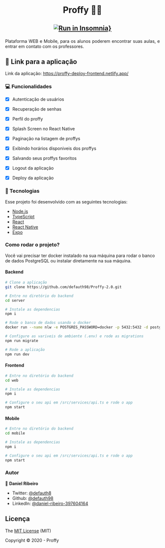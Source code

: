 <h1 align="center">Proffy 👨‍🎓 </h1>

<h2 align="center">

[![Run in Insomnia}](https://insomnia.rest/images/run.svg)](https://insomnia.rest/run/?label=proffy-api&uri=https%3A%2F%2Fgithub.com%2Fdefauth98%2FProffy-2.0%2Fblob%2Fmaster%2FInsomnia_2020-10-27.json)

</h2>

<p align="justify">Plataforma WEB e Mobile, para os alunos poderem encontrar suas aulas, e entrar em contato com os professores.</p>

## :file_folder: Link para a aplicação

Link da aplicação: https://proffy-deploy-frontend.netlify.app/

### :computer: Funcionalidades

- [x] Autenticação de usuários

- [x] Recuperação de senhas

- [x] Perfil do proffy

- [x] Splash Screen no React Native

- [x] Paginação na listagem de proffys

- [x] Exibindo horários disponiveis dos proffys

- [x] Salvando seus proffys favoritos

- [x] Logout da aplicação

- [x] Deploy da aplicação

### :nut_and_bolt: Tecnologias

Esse projeto foi desenvolvido com as seguintes tecnologias:

- [Node.js][nodejs]
- [TypeScript][typescript]
- [React][reactjs]
- [React Native][rn]
- [Expo][expo]

[nodejs]: https://nodejs.org/
[typescript]: https://www.typescriptlang.org/
[expo]: https://expo.io/
[reactjs]: https://reactjs.org
[rn]: https://facebook.github.io/react-native/
[yarn]: https://yarnpkg.com/

### Como rodar o projeto?

Você vai precisar ter docker instalado na sua máquina para rodar o banco de dados PostgreSQL ou instalar diretamente na sua máquina.

#### Backend

```bash
# Clone a aplicação
git clone https://github.com/defauth98/Proffy-2.0.git

# Entre no diretório do backend
cd server

# Instale as dependencias
npm i

# Rode o banco de dados usando o docker
docker run --name nlw -e POSTGRES_PASSWORD=docker -p 5432:5432 -d postgres

# Configure as variveis de ambiente (.env) e rode as migrations
npm run migrate

# Rode a aplicação
npm run dev
```

#### Frontend

```bash
# Entre no diretório do backend
cd web

# Instale as dependencias
npm i

# Configure o seu api em /src/services/api.ts e rode o app
npm start
```

#### Mobile

```bash
# Entre no diretório do backend
cd mobile

# Instale as dependencias
npm i

# Configure o seu api em /src/services/api.ts e rode o app
npm start
```

### Autor

👤 **Daniel Ribeiro**

- Twitter: [@defauth8](https://twitter.com/defauth8)
- Github: [@defauth98](https://github.com/defauth98)
- LinkedIn: [@daniel-ribeiro-397604164](https://linkedin.com/in/daniel-ribeiro-397604164)

## Licença

The [MIT License]() (MIT)

Copyright :copyright: 2020 - Proffy
